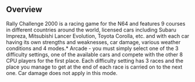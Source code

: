 ## Overview

Rally Challenge 2000 is a racing game for the N64 and features 9 courses in different countries around the world, licensed cars including Subaru Impreza, Mitsubishi Lancer Evolution, Toyota Corolla, etc. and with each car having its own strengths and weaknesses, car damage, various weather conditions and 4 modes.* Arcade - you must simply select one of the 3 difficulty settings, one of the available cars and compete with the other 8 CPU players for the first place. Each difficulty setting has 3 races and the place you manage to get at the end of each race is carried on to the next one. Car damage does not apply in this mode.